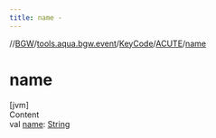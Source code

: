 ```yaml
---
title: name -
---
```

//[BGW](../../../../index.md)/[tools.aqua.bgw.event](../../index.md)/[KeyCode](../index.md)/[ACUTE](index.md)/[name](name.md)



# name  
[jvm]  
Content  
val [name](name.md): [String](https://kotlinlang.org/api/latest/jvm/stdlib/kotlin/-string/index.html)  



